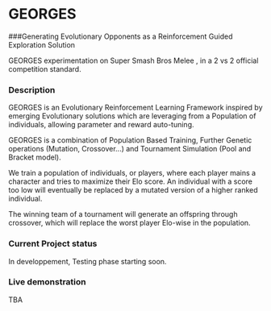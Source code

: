 # GEORGES
###Generating Evolutionary Opponents as a Reinforcement Guided Exploration Solution

GEORGES experimentation on Super Smash Bros Melee , in  a 2 vs 2 official 
competition standard.

### Description

GEORGES is an Evolutionary Reinforcement Learning Framework inspired by emerging Evolutionary
solutions which are leveraging from a Population of individuals, allowing parameter
and reward auto-tuning.
 
GEORGES is a combination of Population Based Training, Further Genetic operations
(Mutation, Crossover...) and Tournament Simulation (Pool and Bracket model).

We train a population of individuals, or players, where each player mains a character and tries to
maximize their Elo score.
An individual with a score too low will eventually be replaced by a mutated version of
a higher ranked individual.

The winning team of a tournament will generate an offspring through crossover, which
will replace the worst player Elo-wise in the population.

### Current Project status

In developpement,
Testing phase starting soon.

### Live demonstration

TBA